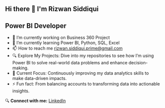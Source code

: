 ## Hi there 👋 I'm Rizwan Siddiqui
## Power BI Developer

- 🔭 I’m currently working on Business 360 Project
- 🌱 I’m currently learning Power BI, Python, SQL, Excel
- 📫 How to reach me rizwan.siddiqui.prime@gmail.com
- 🔍 Explore My Projects: Dive into my repositories to see how I’m using Power BI to solve real-world data problems and enhance decision-making.
- 🌱 Current Focus: Continuously improving my data analytics skills to make data-driven impacts.
- ⚡ Fun fact: From balancing accounts to transforming data into actionable insights.

<p>🔍 <strong>Connect with me:</strong> <a href="https://www.linkedin.com/in/yrprofile/" target="_blank">LinkedIn</a></p>
